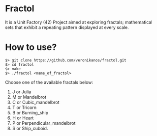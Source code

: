 # Fractol
It is a Unit Factory (42) Project aimed at exploring fractals; mathematical sets that exhibit a repeating pattern displayed at every scale.

# How to use?
  
    $> git clone https://github.com/veronikanos/fractol.git
    $> cd fractol
    $> make
    $> ./fractol <name_of_fractol>
  
  Choose one of the available fractals below:
1. J or Julia
2. M or Mandelbrot
3. C or Cubic_mandelbrot
4. T or Tricorn
5. B or Burning_ship
6. H or Heart
7. P or Perpendicular_mandelbrot
8. S or Ship_cuboid.
